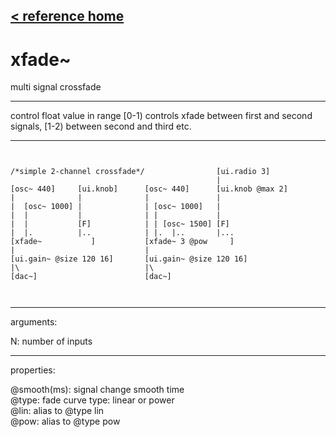 [< reference home](ceammc_lib.html)
---

# xfade~


multi signal crossfade

---

control float value in range [0-1) controls xfade between first and second
            signals, [1-2) between second and third etc.<br>


---


```


/*simple 2-channel crossfade*/                [ui.radio 3]
                                              |
[osc~ 440]     [ui.knob]      [osc~ 440]      [ui.knob @max 2]
|              |              |               |
|  [osc~ 1000] |              | [osc~ 1000]   |
|  |           |              | |             |
|  |           [F]            | | [osc~ 1500] [F]
|  |.          |..            | |.  |..       |...
[xfade~           ]           [xfade~ 3 @pow     ]
|                             |
[ui.gain~ @size 120 16]       [ui.gain~ @size 120 16]
|\                            |\
[dac~]                        [dac~]

            
```

---
arguments:

N: number of inputs<br>

---
properties:

@smooth(ms): 
            signal change smooth time<br>
@type: fade curve type:
            linear or power<br>
@lin: alias to @type lin<br>
@pow: alias to @type pow<br>

